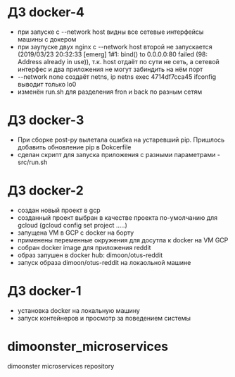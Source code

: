 # ДЗ docker-4

- при запуске с --network host видны все сетевые интерфейсы машины с докером
- при заупуске двух nginx с --network host второй не запускается (2019/03/23 20:32:33 [emerg] 1#1: bind() to 0.0.0.0:80 failed (98: Address already in use)), т.к. host отдаёт по сути не сеть, а сетевой интерфес и два приложения не могут забиндить на нём порт
- --network none создаёт netns, ip netns exec 4714df7cca45 ifconfig выводит только lo0
- изменён run.sh для разделения fron и back по разным сетям



# ДЗ docker-3

- При сборке post-py вылетала ошибка на устаревший pip. Пришлось добавить обновление pip в Dokcerfile
- сделан скрипт для запуска приложения с разными параметрами - src/run.sh

# ДЗ docker-2

- создан новый проект в gcp
- созданный проект выбран в качестве проекта по-умолчанию для gcloud (gcloud config set project .....)
- запущена VM в GCP с docker на борту
- применены переменные окружения для досутпа к docker на VM GCP
- собран docker image для приложения reddit
- образ запушен в docker hub: dimoon/otus-reddit
- запуск образа dimoon/otus-reddit на локаольной машине

# ДЗ docker-1

- установка docker на локальную машину
- запуск контейнеров и просмотр за поведением системы

# dimoonster_microservices
dimoonster microservices repository
